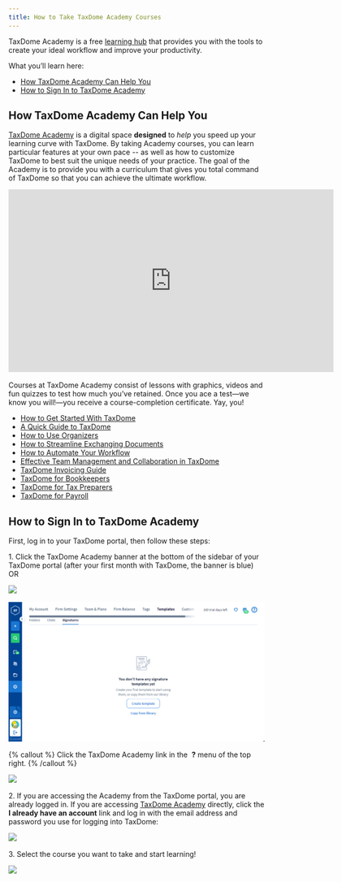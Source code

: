 ```yaml
---
title: How to Take TaxDome Academy Courses
---
```


TaxDome Academy is a free [learning hub](https://taxdome.com/education) that provides you with the tools to create your ideal workflow and improve your productivity.

What you’ll learn here:

*   [How TaxDome Academy Can Help You](#1)
*   [How to Sign In to TaxDome Academy](#2)

## How TaxDome Academy Can Help You

[TaxDome Academy](https://academy.taxdome.com/) is a digital space **designed** to *help* you speed up your learning curve with TaxDome. By taking Academy courses, you can learn particular features at your own pace -- as well as how to customize TaxDome to best suit the unique needs of your practice. The goal of the Academy is to provide you with a curriculum that gives you total command of TaxDome so that you can achieve the ultimate workflow.

<div class="video-container"><iframe src="https://player.vimeo.com/video/660671341?h=399d47eac0" width="640" height="360" frameborder="0" allow="autoplay; fullscreen; picture-in-picture" allowfullscreen=""></iframe></div>

Courses at TaxDome Academy consist of lessons with graphics, videos and fun quizzes to test how much you’ve retained. Once you ace a test—we know you will!—you receive a course-completion certificate. Yay, you!

*   [How to Get Started With TaxDome](http://academy.taxdome.com/course/how-to-get-started-with-taxdome/start)
*   [A Quick Guide to TaxDome](https://academy.taxdome.com/course/taxdome-quick-guide/open)
*   [How to Use Organizers](http://academy.taxdome.com/course/how-to-use-organizers/start)
*   [How to Streamline Exchanging Documents](http://academy.taxdome.com/course/how-to-streamline-exchanging-documents/start)
*   [How to Automate Your Workflow](http://academy.taxdome.com/course/how-to-automate-your-workflow/start)
*   [Effective Team Management and Collaboration in TaxDome](http://academy.taxdome.com/course/effective-team-management-and-collaboration-in-taxdome/start)
*   [TaxDome Invoicing Guide](http://academy.taxdome.com/course/taxdome-invoicing-guide/start)
*   [TaxDome for Bookkeepers](https://academy.taxdome.com/course/taxdome-for-bookkeepers/lesson/course-intro)
*   [TaxDome for Tax Preparers](https://academy.taxdome.com/course/taxdome-for-tax-preparers/start)
*   [TaxDome for Payroll](https://academy.taxdome.com/course/taxdome-for-payroll/start)

## How to Sign In to TaxDome Academy

First, log in to your TaxDome portal, then follow these steps:

1\. Click the TaxDome Academy banner at the bottom of the sidebar of your TaxDome portal (after your first month with TaxDome, the banner is blue) OR

![](https://s3.amazonaws.com/helpscout.net/docs/assets/5be60d8f04286304a71c1d53/images/647859b8a563b4000567cc02/file-g2vsJuXOuU.png)

![](media/2023-08-24_16h14_20.png)

{% callout %}
Click the TaxDome Academy link in the  **?** menu of the top right.
{% /callout %}

![](https://s3.amazonaws.com/helpscout.net/docs/assets/5be60d8f04286304a71c1d53/images/61dbece36bcea52bcf9d0e15/file-lgJrRobNwk.jpg)

2\. If you are accessing the Academy from the TaxDome portal, you are already logged in. If you are accessing [TaxDome Academy](https://academy.taxdome.com) directly, click the **I already have an account** link and log in with the email address and password you use for logging into TaxDome:

![](https://s3.amazonaws.com/helpscout.net/docs/assets/5be60d8f04286304a71c1d53/images/647873cbaef24e1deb40da48/file-rX4NT5EYyO.png)

3\. Select the course you want to take and start learning!

![](https://s3.amazonaws.com/helpscout.net/docs/assets/5be60d8f04286304a71c1d53/images/6295b5d4573200079251fed5/file-HBFb51tyaO.png)